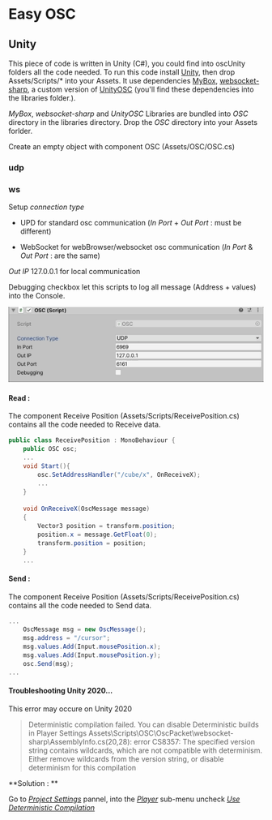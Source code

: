 # Easy OSC

## Unity

This piece of code is written in Unity (C#), you could find into oscUnity folders all the code needed. To run this code install [Unity](), then drop Assets/Scripts/* into your Assets. It use dependencies [MyBox](https://github.com/Deadcows/MyBox), [websocket-sharp](https://github.com/sta/websocket-sharp), a custom version of [UnityOSC](https://github.com/thomasfredericks/UnityOSC) (you'll find these dependencies into the libraries folder.).

_MyBox_, _websocket-sharp_ and _UnityOSC_ Libraries are bundled into _OSC_ directory in the libraries directory. Drop the _OSC_ directory into your Assets forlder.

Create an empty object with component OSC (Assets/OSC/OSC.cs)



### udp

### ws



Setup *connection type* 

- UPD for standard osc communication (*In Port* + *Out Port* : must be different)

- WebSocket for webBrowser/websocket osc communication (*In Port* & *Out Port* : are the same)

*Out IP* 127.0.0.1 for local communication

Debugging checkbox let this scripts to log all message (Address + values)  into the Console.

![setup.gif](./../doc/setup.gif)



#### Read :

The component Receive Position (Assets/Scripts/ReceivePosition.cs) contains all the code needed to Receive data.

```csharp
public class ReceivePosition : MonoBehaviour {
    public OSC osc;
    ...
    void Start(){
        osc.SetAddressHandler("/cube/x", OnReceiveX);
        ...
    }

    void OnReceiveX(OscMessage message)
    {
        Vector3 position = transform.position;
        position.x = message.GetFloat(0);
        transform.position = position;
    }
    ...
```

#### Send :

The component Receive Position (Assets/Scripts/ReceivePosition.cs) contains all the code needed to Send data.

```csharp
...
    OscMessage msg = new OscMessage();
    msg.address = "/cursor";
    msg.values.Add(Input.mousePosition.x);
    msg.values.Add(Input.mousePosition.y);
    osc.Send(msg);
...
```

#### Troubleshooting Unity 2020...

This error may occure on Unity 2020

> Deterministic compilation failed. You can disable Deterministic builds in Player Settings
> Assets\Scripts\OSC\OscPacket\websocket-sharp\AssemblyInfo.cs(20,28): error CS8357: The specified version string contains wildcards, which are not compatible with determinism. Either remove wildcards from the version string, or disable determinism for this compilation

**Solution : **

Go to *<u>Project Settings</u>* pannel, into the *<u>Player</u>* sub-menu uncheck *<u>Use Deterministic Compilation</u>*
